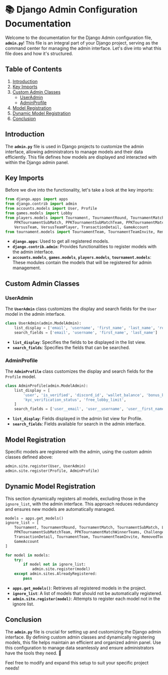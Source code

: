 # 📚 Django Admin Configuration Documentation

Welcome to the documentation for the Django Admin configuration file, **`admin.py`**! This file is an integral part of your Django project, serving as the command center for managing the admin interface. Let's dive into what this file does and how it's structured.

## Table of Contents

1. [Introduction](#introduction)
2. [Key Imports](#key-imports)
3. [Custom Admin Classes](#custom-admin-classes)
   - [UserAdmin](#useradmin)
   - [AdminProfile](#adminprofile)
4. [Model Registration](#model-registration)
5. [Dynamic Model Registration](#dynamic-model-registration)
6. [Conclusion](#conclusion)

## Introduction

The **`admin.py`** file is used in Django projects to customize the admin interface, allowing administrators to manage models and their data efficiently. This file defines how models are displayed and interacted with within the Django admin panel.

## Key Imports

Before we dive into the functionality, let's take a look at the key imports:

```python
from django.apps import apps
from django.contrib import admin
from accounts.models import User, Profile
from games.models import Lobby
from players.models import Tournament, TournamentRound, TournamentMatch, TournamentSubMatch, \
    PPKTournamentSubMatch, PPKTournamentSubMatchTeam, PPKTournamentMatchWinnerTeams, Challenge, \
    VersusTeam, VersusTeamPlayer, TransactionDetail, GameAccount
from tournament.models import TournamentTeam, TournamentTeamInvite, RemovedTournamentTeam, GamePlayerRank
```

- **`django.apps`**: Used to get all registered models.
- **`django.contrib.admin`**: Provides functionalities to register models with the admin interface.
- **`accounts.models`**, **`games.models`**, **`players.models`**, **`tournament.models`**: These modules contain the models that will be registered for admin management.

## Custom Admin Classes

### UserAdmin

The **`UserAdmin`** class customizes the display and search fields for the `User` model in the admin interface.

```python
class UserAdmin(admin.ModelAdmin):
    list_display = ['email', 'username', 'first_name', 'last_name', 'role', 'status']
    search_fields = ['email', 'username', 'first_name', 'last_name']
```

- **`list_display`**: Specifies the fields to be displayed in the list view.
- **`search_fields`**: Specifies the fields that can be searched.

### AdminProfile

The **`AdminProfile`** class customizes the display and search fields for the `Profile` model.

```python
class AdminProfile(admin.ModelAdmin):
    list_display = [
        'user', 'is_verified', 'discord_id', 'wallet_balance', 'bonus_balance', 'seized_amount',
        'kyc_verification_status', 'free_lobby_limit',
    ]
    search_fields = ['user__email', 'user__username', 'user__first_name', 'user__last_name']
```

- **`list_display`**: Fields displayed in the admin list view for Profile.
- **`search_fields`**: Fields available for search in the admin interface.

## Model Registration

Specific models are registered with the admin, using the custom admin classes defined above:

```python
admin.site.register(User, UserAdmin)
admin.site.register(Profile, AdminProfile)
```

## Dynamic Model Registration

This section dynamically registers all models, excluding those in the `ignore_list`, with the admin interface. This approach reduces redundancy and ensures new models are automatically managed.

```python
models = apps.get_models()
ignore_list = [
    Tournament, TournamentRound, TournamentMatch, TournamentSubMatch, Lobby, PPKTournamentSubMatch,
    PPKTournamentSubMatchTeam, PPKTournamentMatchWinnerTeams, Challenge, VersusTeam, VersusTeamPlayer,
    TransactionDetail, TournamentTeam, TournamentTeamInvite, RemovedTournamentTeam, GamePlayerRank,
    GameAccount
]

for model in models:
    try:
        if model not in ignore_list:
            admin.site.register(model)
    except admin.sites.AlreadyRegistered:
        pass
```

- **`apps.get_models()`**: Retrieves all registered models in the project.
- **`ignore_list`**: A list of models that should not be automatically registered.
- **`admin.site.register(model)`**: Attempts to register each model not in the ignore list.

## Conclusion

The **`admin.py`** file is crucial for setting up and customizing the Django admin interface. By defining custom admin classes and dynamically registering models, this file helps maintain an efficient and organized admin panel. Use this configuration to manage data seamlessly and ensure administrators have the tools they need. 🎉

Feel free to modify and expand this setup to suit your specific project needs!